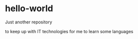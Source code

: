 # hello-world
Just another repository

to keep up with IT technologies for me
to learn some languages

